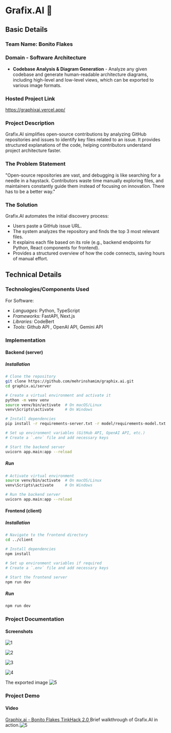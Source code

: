 # Grafix.AI 🎯

## Basic Details
### Team Name: Bonito Flakes


### Domain - Software Architecture

- **Codebase Analysis & Diagram Generation** - Analyze any given codebase and generate human-readable architecture diagrams, including high-level and low-level views, which can be exported to various image formats.

  
### Hosted Project Link
https://graphixai.vercel.app/


### Project Description
Grafix.AI simplifies open-source contributions by analyzing GitHub repositories and issues to identify key files related to an issue. It provides structured explanations of the code, helping contributors understand project architecture faster.

### The Problem Statement
"Open-source repositories are vast, and debugging is like searching for a needle in a haystack. Contributors waste time manually exploring files, and maintainers constantly guide them instead of focusing on innovation. There has to be a better way."

### The Solution
Grafix.AI automates the initial discovery process:
- Users paste a GitHub issue URL.
- The system analyzes the repository and finds the top 3 most relevant files.
- It explains each file based on its role (e.g., backend endpoints for Python, React components for frontend).
- Provides a structured overview of how the code connects, saving hours of manual effort.

## Technical Details
### Technologies/Components Used
For Software:
- *Languages:* Python, TypeScript
- *Frameworks:* FastAPI, Next.js
- *Libraries:* CodeBert
- *Tools:* Github API , OpenAI API, Gemini API


### Implementation

#### Backend (server)  
##### Installation  
```bash
# Clone the repository
git clone https://github.com/mehrinshamim/graphix.ai.git
cd graphix.ai/server

# Create a virtual environment and activate it
python -m venv venv
source venv/bin/activate  # On macOS/Linux
venv\Scripts\activate     # On Windows

# Install dependencies
pip install -r requirements-server.txt -r model/requirements-model.txt

# Set up environment variables (GitHub API, OpenAI API, etc.)
# Create a `.env` file and add necessary keys

# Start the backend server
uvicorn app.main:app --reload
```  

##### Run  
```bash
# Activate virtual environment
source venv/bin/activate  # On macOS/Linux
venv\Scripts\activate     # On Windows

# Run the backend server
uvicorn app.main:app --reload
```  

#### Frontend (client)  
##### Installation  
```bash
# Navigate to the frontend directory
cd ../client

# Install dependencies
npm install

# Set up environment variables if required
# Create a `.env` file and add necessary keys

# Start the frontend server
npm run dev
```  

##### Run  
```bash
npm run dev
```


### Project Documentation
#### Screenshots 
![1](https://github.com/user-attachments/assets/d22b413a-d937-442a-a8e5-8a3aa5818b12)

![2](https://github.com/user-attachments/assets/fbe3c4e2-9db4-40f2-9738-9c272fb25df2)

![3](https://github.com/user-attachments/assets/04e4d80d-402d-4805-9942-983c9bb4f025)

![4](https://github.com/user-attachments/assets/b5b4714c-d041-4976-85ae-393165ee7563)

The exported image
![5](https://github.com/user-attachments/assets/11d18050-464a-428c-bdf8-c87213b022ae)


### Project Demo
#### Video
[ Graphix.ai - Bonito Flakes TinkHack 2.0 ](https://www.youtube.com/watch?v=m6mXxGlzNJ8)
Brief walkthrough of Grafix.AI in action.![5](https://github.com/user-attachments/assets/6e6a2c5b-5e17-46d7-8e08-e28862c8f8b1)


